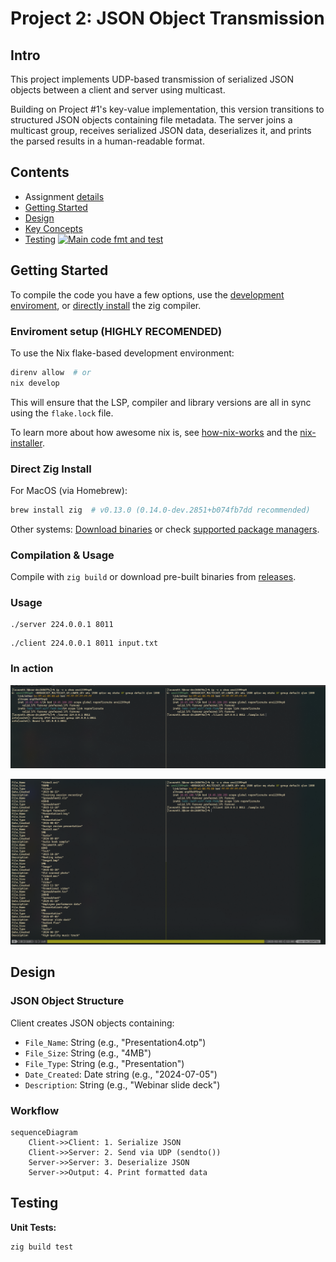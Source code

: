 # Project 2: JSON Object Transmission

## Intro

This project implements UDP-based transmission of serialized JSON objects between a client and server using multicast. 

Building on Project \#1's key-value implementation, this version transitions to structured JSON objects containing file metadata. The server joins a multicast group, receives serialized JSON data, deserializes it, and prints the parsed results in a human-readable format.


## Contents
- Assignment [details](ASSIGNMENT.md)
- [Getting Started](#getting-started)
- [Design](#design)
- [Key Concepts](#key-concepts)
- [Testing](#testing) [![Main code fmt and test](https://github.com/CSE-5462-OSU-Spring2025/lab2-jLevere/actions/workflows/main.yaml/badge.svg)](https://github.com/CSE-5462-OSU-Spring2025/lab2-jLevere/actions/workflows/main.yaml)


## Getting Started


To compile the code you have a few options, use the [development enviroment](#enviroment-setup), or [directly install](#direct-zig-install) the zig compiler.

### Enviroment setup (HIGHLY RECOMENDED)

To use the Nix flake-based development environment:
```bash
direnv allow  # or
nix develop
```

This will ensure that the LSP, compiler and library versions are all in sync using the `flake.lock` file.

To learn more about how awesome nix is, see [how-nix-works](https://nixos.org/guides/how-nix-works/) and the [nix-installer](https://github.com/DeterminateSystems/nix-installer).

### Direct Zig Install

For MacOS (via Homebrew):
```bash
brew install zig  # v0.13.0 (0.14.0-dev.2851+b074fb7dd recommended)
```
Other systems: [Download binaries](https://ziglang.org/learn/getting-started/) or check [supported package managers](https://github.com/ziglang/zig/wiki/Install-Zig-from-a-Package-Manager).

### Compilation & Usage

Compile with `zig build` or download pre-built binaries from [releases](https://github.com/CSE-5462-OSU-Spring2025/lab2-jLevere/releases/latest/).

### Usage


```
./server 224.0.0.1 8011
```

```
./client 224.0.0.1 8011 input.txt
```


### In action

![pt1](./docs/lab2-pt1.png)

![pt2](./docs/lab2-pt2.png)




## Design

### JSON Object Structure
Client creates JSON objects containing:
- `File_Name`: String (e.g., "Presentation4.otp")
- `File_Size`: String (e.g., "4MB")
- `File_Type`: String (e.g., "Presentation")
- `Date_Created`: Date string (e.g., "2024-07-05")
- `Description`: String (e.g., "Webinar slide deck")


### Workflow
```mermaid
sequenceDiagram
    Client->>Client: 1. Serialize JSON
    Client->>Server: 2. Send via UDP (sendto())
    Server->>Server: 3. Deserialize JSON
    Server->>Output: 4. Print formatted data
```

## Testing
**Unit Tests:**
```bash
zig build test
```

